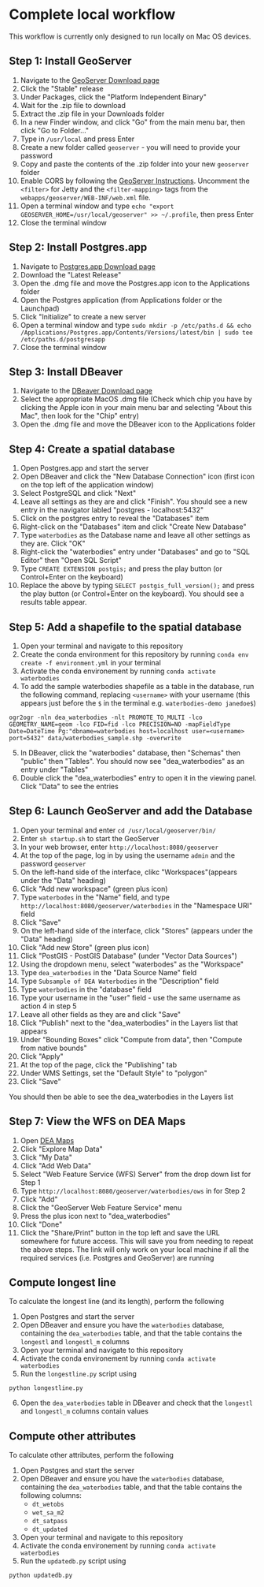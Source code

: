 # Complete local workflow
This workflow is currently only designed to run locally on Mac OS devices.

## Step 1: Install GeoServer
1. Navigate to the [GeoServer Download page](http://geoserver.org/download)
2. Click the "Stable" release
3. Under Packages, click the "Platform Independent Binary"
4. Wait for the .zip file to download
5. Extract the .zip file in your Downloads folder
6. In a new Finder window, and click "Go" from the main menu bar, then click "Go to Folder..."
7. Type in `/usr/local` and press Enter
8. Create a new folder called `geoserver` - you will need to provide your password
9. Copy and paste the contents of the .zip folder into your new `geoserver` folder
10. Enable CORS by following the [GeoServer Instructions](https://docs.geoserver.org/latest/en/user/production/container.html#enable-cors). Uncomment the `<filter>` for Jetty and the `<filter-mapping>` tags from the `webapps/geoserver/WEB-INF/web.xml` file.
11. Open a terminal window and type `echo "export GEOSERVER_HOME=/usr/local/geoserver" >> ~/.profile`, then press Enter
12. Close the terminal window

## Step 2: Install Postgres.app
1. Navigate to [Postgres.app Download page](https://postgresapp.com/downloads.html)
2. Download the "Latest Release"
3. Open the .dmg file and move the Postgres.app icon to the Applications folder
4. Open the Postgres application (from Applications folder or the Launchpad)
5. Click "Initialize" to create a new server
6. Open a terminal window and type `sudo mkdir -p /etc/paths.d &&
echo /Applications/Postgres.app/Contents/Versions/latest/bin | sudo tee /etc/paths.d/postgresapp`
7. Close the terminal window

## Step 3: Install DBeaver
1. Navigate to the [DBeaver Download page](https://dbeaver.io/download/)
2. Select the appropriate MacOS .dmg file (Check which chip you have by clicking the Apple icon in your main menu bar and selecting "About this Mac", then look for the "Chip" entry)
3. Open the .dmg file and move the DBeaver icon to the Applications folder

## Step 4: Create a spatial database
1. Open Postgres.app and start the server
2. Open DBeaver and click the "New Database Connection" icon (first icon on the top left of the application window)
3. Select PostgreSQL and click "Next"
4. Leave all settings as they are and click "Finish". You should see a new entry in the navigator labled "postgres - localhost:5432"
5. Click on the postgres entry to reveal the "Databases" item
6. Right-click on the "Databases" item and click "Create New Database"
7. Type `waterbodies` as the Database name and leave all other settings as they are. Click "OK"
8. Right-click the "waterbodies" entry under "Databases" and go to "SQL Editor" then "Open SQL Script"
9. Type `CREATE EXTENSION postgis;` and press the play button (or Control+Enter on the keyboard)
10. Replace the above by typing `SELECT postgis_full_version();` and press the play button (or Control+Enter on the keyboard). You should see a results table appear.

## Step 5: Add a shapefile to the spatial database
1. Open your terminal and navigate to this repository
2. Create the conda environment for this repository by running `conda env create -f environment.yml` in your terminal
3. Activate the conda environement by running `conda activate waterbodies`
4. To add the sample waterbodies shapefile as a table in the database, run the following command, replacing `<username>` with your username (this appears just before the `$` in the terminal e.g. `waterbodies-demo janedoe$`)

```
ogr2ogr -nln dea_waterbodies -nlt PROMOTE_TO_MULTI -lco GEOMETRY_NAME=geom -lco FID=fid -lco PRECISION=NO -mapFieldType Date=DateTime Pg:"dbname=waterbodies host=localhost user=<username> port=5432" data/waterbodies_sample.shp -overwrite
```

5. In DBeaver, click the "waterbodies" database, then "Schemas" then "public" then "Tables". You should now see "dea_waterbodies" as an entry under "Tables"
6. Double click the "dea_waterbodies" entry to open it in the viewing panel. Click "Data" to see the entries

## Step 6: Launch GeoServer and add the Database
1. Open your terminal and enter `cd /usr/local/geoserver/bin/`
2. Enter `sh startup.sh` to start the GeoServer
3. In your web browser, enter `http://localhost:8080/geoserver`
4. At the top of the page, log in by using the username `admin` and the password `geoserver`
5. On the left-hand side of the interface, clikc "Workspaces"(appears under the "Data" heading)
6. Click "Add new workspace" (green plus icon)
7. Type `waterbodes` in the "Name" field, and type `http://localhost:8080/geoserver/waterbodies` in the "Namespace URI" field
8. Click "Save"
9. On the left-hand side of the interface, click "Stores" (appears under the "Data" heading)
10. Click "Add new Store" (green plus icon)
11. Click "PostGIS - PostGIS Database" (under "Vector Data Sources")
12. Using the dropdown menu, select "waterbodes" as the "Workspace"
12. Type `dea_waterbodies` in the "Data Source Name" field
13. Type `Subsample of DEA Waterbodies` in the "Description" field
14. Type `waterbodies` in the "database" field
15. Type your username in the "user" field - use the same username as action 4 in step 5 
16. Leave all other fields as they are and click "Save"
17. Click "Publish" next to the "dea_waterbodies" in the Layers list that appears 
18. Under "Bounding Boxes" click "Compute from data", then "Compute from native bounds"
19. Click "Apply"
20. At the top of the page, click the "Publishing" tab
21. Under WMS Settings, set the "Default Style" to "polygon"
22. Click "Save"

 You should then be able to see the dea_waterbodies in the Layers list

 ## Step 7: View the WFS on DEA Maps
 1. Open [DEA Maps](https://maps.dea.ga.gov.au/)
 2. Click "Explore Map Data"
 3. Click "My Data"
 4. Click "Add Web Data"
 5. Select "Web Feature Service (WFS) Server" from the drop down list for Step 1
 6. Type `http://localhost:8080/geoserver/waterbodies/ows` in for Step 2
 7. Click "Add"
 8. Click the "GeoServer Web Feature Service" menu
 9. Press the plus icon next to "dea_waterbodies" 
 10. Click "Done"
 11. Click the "Share/Print" button in the top left and save the URL somewhere for future access. This will save you from needing to repeat the above steps. The link will only work on your local machine if all the required services (i.e. Postgres and GeoServer) are running

## Compute longest line
To calculate the longest line (and its length), perform the following

1. Open Postgres and start the server
2. Open DBeaver and ensure you have the `waterbodies` database, containing the `dea_waterbodies` table, and that the table contains the `longestl` and `longestl_m` columns
3. Open your terminal and navigate to this repository
4. Activate the conda environement by running `conda activate waterbodies`
5. Run the `longestline.py` script using
```
python longestline.py
```
6. Open the `dea_waterbodies` table in DBeaver and check that the `longestl` and `longestl_m` columns contain values

## Compute other attributes
To calculate other attributes, perform the following
1. Open Postgres and start the server
2. Open DBeaver and ensure you have the `waterbodies` database, containing the `dea_waterbodies` table, and that the table contains the following columns:
    * `dt_wetobs`
    * `wet_sa_m2`
    * `dt_satpass`
    * `dt_updated`
3. Open your terminal and navigate to this repository
4. Activate the conda environement by running `conda activate waterbodies`
5. Run the `updatedb.py` script using
```
python updatedb.py
```

